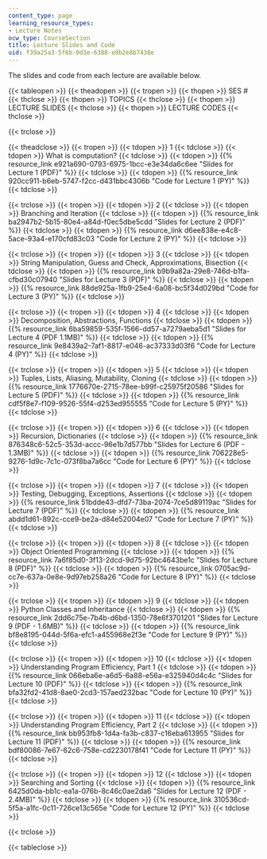 ```yaml
---
content_type: page
learning_resource_types:
- Lecture Notes
ocw_type: CourseSection
title: Lecture Slides and Code
uid: f39a25a3-5f6b-0d3e-6388-e9b2e8b7438e
---
```


The slides and code from each lecture are available below.

{{< tableopen >}}
{{< theadopen >}}
{{< tropen >}}
{{< thopen >}}
SES #
{{< thclose >}}
{{< thopen >}}
TOPICS
{{< thclose >}}
{{< thopen >}}
LECTURE SLIDES
{{< thclose >}}
{{< thopen >}}
LECTURE CODES
{{< thclose >}}

{{< trclose >}}

{{< theadclose >}}
{{< tropen >}}
{{< tdopen >}}
1
{{< tdclose >}}
{{< tdopen >}}
What is computation?
{{< tdclose >}}
{{< tdopen >}}
{{% resource_link e921a690-0793-6975-1bcc-e3e34da6c6ee "Slides for Lecture 1 (PDF)" %}}
{{< tdclose >}}
{{< tdopen >}}
{{% resource_link 920cc911-b6eb-5747-f2cc-d431bbc4306b "Code for Lecture 1 (PY)" %}}
{{< tdclose >}}

{{< trclose >}}
{{< tropen >}}
{{< tdopen >}}
2
{{< tdclose >}}
{{< tdopen >}}
Branching and Iteration
{{< tdclose >}}
{{< tdopen >}}
{{% resource_link ba2947b2-5b15-80e4-a84d-f0ec5dbe5cdd "Slides for Lecture 2 (PDF)" %}}
{{< tdclose >}}
{{< tdopen >}}
{{% resource_link d6ee838e-e4c8-5ace-93a4-e170cfd83c03 "Code for Lecture 2 (PY)" %}}
{{< tdclose >}}

{{< trclose >}}
{{< tropen >}}
{{< tdopen >}}
3
{{< tdclose >}}
{{< tdopen >}}
String Manipulation, Guess and Check, Approximations, Bisection
{{< tdclose >}}
{{< tdopen >}}
{{% resource_link b9b9a82a-29e8-746d-b1fa-cfbd30c07940 "Slides for Lecture 3 (PDF)" %}}
{{< tdclose >}}
{{< tdopen >}}
{{% resource_link 88de925a-1fb9-25e4-6a08-bc5f34d029bd "Code for Lecture 3 (PY)" %}}
{{< tdclose >}}

{{< trclose >}}
{{< tropen >}}
{{< tdopen >}}
4
{{< tdclose >}}
{{< tdopen >}}
Decomposition, Abstractions, Functions
{{< tdclose >}}
{{< tdopen >}}
{{% resource_link 6ba59859-535f-1566-dd57-a7279aeba5d1 "Slides for Lecture 4 (PDF 1.1MB)" %}}
{{< tdclose >}}
{{< tdopen >}}
{{% resource_link 9e8439a2-7af1-8817-e046-ac37333d03f6 "Code for Lecture 4 (PY)" %}}
{{< tdclose >}}

{{< trclose >}}
{{< tropen >}}
{{< tdopen >}}
5
{{< tdclose >}}
{{< tdopen >}}
Tuples, Lists, Aliasing, Mutability, Cloning
{{< tdclose >}}
{{< tdopen >}}
{{% resource_link 1776670e-2715-78ee-b99f-c25975f20586 "Slides for Lecture 5 (PDF)" %}}
{{< tdclose >}}
{{< tdopen >}}
{{% resource_link cdf5f8e7-f109-9526-55f4-d253ed955555 "Code for Lecture 5 (PY)" %}}
{{< tdclose >}}

{{< trclose >}}
{{< tropen >}}
{{< tdopen >}}
6
{{< tdclose >}}
{{< tdopen >}}
Recursion, Dictionaries
{{< tdclose >}}
{{< tdopen >}}
{{% resource_link 876348c6-52c5-353d-accc-96e1b7d577bb "Slides for Lecture 6 (PDF - 1.3MB)" %}}
{{< tdclose >}}
{{< tdopen >}}
{{% resource_link 706228e5-9276-1d9c-7c1c-073f8ba7a6cc "Code for Lecture 6 (PY)" %}}
{{< tdclose >}}

{{< trclose >}}
{{< tropen >}}
{{< tdopen >}}
7
{{< tdclose >}}
{{< tdopen >}}
Testing, Debugging, Exceptions, Assertions
{{< tdclose >}}
{{< tdopen >}}
{{% resource_link 51bdde43-dfd7-73ba-2074-7ce5d89119ac "Slides for Lecture 7 (PDF)" %}}
{{< tdclose >}}
{{< tdopen >}}
{{% resource_link abdd1d61-892c-cce9-be2a-d84e52004e07 "Code for Lecture 7 (PY)" %}}
{{< tdclose >}}

{{< trclose >}}
{{< tropen >}}
{{< tdopen >}}
8
{{< tdclose >}}
{{< tdopen >}}
Object Oriented Programming
{{< tdclose >}}
{{< tdopen >}}
{{% resource_link 7a6f85d0-3f13-2dcd-9d75-92bc4643be1c "Slides for Lecture 8 (PDF)" %}}
{{< tdclose >}}
{{< tdopen >}}
{{% resource_link 0705ac9d-cc7e-637a-0e8e-9d97eb258a26 "Code for Lecture 8 (PY)" %}}
{{< tdclose >}}

{{< trclose >}}
{{< tropen >}}
{{< tdopen >}}
9
{{< tdclose >}}
{{< tdopen >}}
Python Classes and Inheritance
{{< tdclose >}}
{{< tdopen >}}
{{% resource_link 2dd6c75e-7b4b-d6bd-1350-78e6f3701201 "Slides for Lecture 9 (PDF - 1.6MB)" %}}
{{< tdclose >}}
{{< tdopen >}}
{{% resource_link bf8e8195-044d-5f6a-efc1-a455968e2f3e "Code for Lecture 9 (PY)" %}}
{{< tdclose >}}

{{< trclose >}}
{{< tropen >}}
{{< tdopen >}}
10
{{< tdclose >}}
{{< tdopen >}}
Understanding Program Efficiency, Part 1
{{< tdclose >}}
{{< tdopen >}}
{{% resource_link 066eba6e-a6d5-6a88-e56a-e325940d4c4c "Slides for Lecture 10 (PDF)" %}}
{{< tdclose >}}
{{< tdopen >}}
{{% resource_link bfa32fd2-41d8-8ae0-2cd3-157aed232bac "Code for Lecture 10 (PY)" %}}
{{< tdclose >}}

{{< trclose >}}
{{< tropen >}}
{{< tdopen >}}
11
{{< tdclose >}}
{{< tdopen >}}
Understanding Program Efficiency, Part 2
{{< tdclose >}}
{{< tdopen >}}
{{% resource_link bb953fb8-1d4a-fa3b-c837-c16eba613955 "Slides for Lecture 11 (PDF)" %}}
{{< tdclose >}}
{{< tdopen >}}
{{% resource_link bdf80086-7e67-62c6-758e-cd2230178f41 "Code for Lecture 11 (PY)" %}}
{{< tdclose >}}

{{< trclose >}}
{{< tropen >}}
{{< tdopen >}}
12
{{< tdclose >}}
{{< tdopen >}}
Searching and Sorting
{{< tdclose >}}
{{< tdopen >}}
{{% resource_link 6425d0da-bb1c-ea1a-076b-8c46c0ae2da6 "Slides for Lecture 12 (PDF - 2.4MB)" %}}
{{< tdclose >}}
{{< tdopen >}}
{{% resource_link 310536cd-5f5a-a1fc-0c11-726ce13c565e "Code for Lecture 12 (PY)" %}}
{{< tdclose >}}

{{< trclose >}}

{{< tableclose >}}